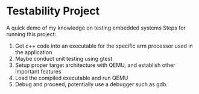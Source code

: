 # Testability Project
A quick demo of my knowledge on testing embedded systems
Steps for running this project: 
1. Get c++ code into an executable for the specific arm processor used in 
the application
2. Maybe conduct unit testing using gtest
3. Setup proper target architecture with QEMU, and establish other 
important features
4. Load the compiled executable and run QEMU
5. Debug and proceed, potentially use a debugger such as gdb. 
